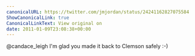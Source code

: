 ```yaml
---
canonicalURL: https://twitter.com/jmjordan/status/24241162827075584
ShowCanonicalLink: true
CanonicalLinkText: View original on
date: 2011-01-09T23:08:38+00:00
---
```

@candace_leigh I'm glad you made it back to Clemson safely :-)